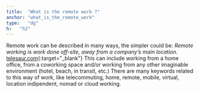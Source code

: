 ```yaml
---
title:  "What is the remote work ?"
anchor: "what_is_the_remote_work"
type:   "dg"
h:   "h2"
---
```


Remote work can be described in many ways, the simpler could be:
*Remote working is work done off-site, away from a company’s main location.* 
[telesaur.com](http://www.telesaur.com){:target="_blank"}
This can include working from a home office, from a coworking space and/or working from any other imaginable environment 
(hotel, beach, in transit, etc.)
There are many keywords related to this way of work, like telecommuting, home, remote, mobile, virtual, location indipendent, 
nomad or cloud working.